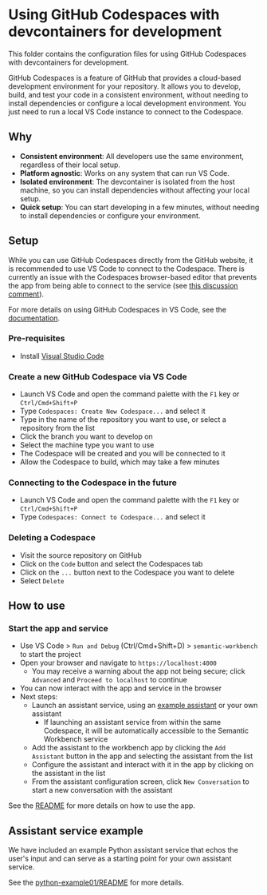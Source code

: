 # Using GitHub Codespaces with devcontainers for development

This folder contains the configuration files for using GitHub Codespaces with devcontainers for development.

GitHub Codespaces is a feature of GitHub that provides a cloud-based development environment for your repository. It allows you to develop, build, and test your code in a consistent environment, without needing to install dependencies or configure a local development environment. You just need to run a local VS Code instance to connect to the Codespace.

## Why

- **Consistent environment**: All developers use the same environment, regardless of their local setup.
- **Platform agnostic**: Works on any system that can run VS Code.
- **Isolated environment**: The devcontainer is isolated from the host machine, so you can install dependencies without affecting your local setup.
- **Quick setup**: You can start developing in a few minutes, without needing to install dependencies or configure your environment.

## Setup

While you can use GitHub Codespaces directly from the GitHub website, it is recommended to use VS Code to connect to the Codespace. There is currently an issue with the Codespaces browser-based editor that prevents the app from being able to connect to the service (see [this discussion comment](https://github.com/orgs/community/discussions/15351#discussioncomment-4112535)).

For more details on using GitHub Codespaces in VS Code, see the [documentation](https://docs.github.com/en/codespaces/developing-in-a-codespace/using-github-codespaces-in-visual-studio-code).

### Pre-requisites

- Install [Visual Studio Code](https://code.visualstudio.com/)

### Create a new GitHub Codespace via VS Code

- Launch VS Code and open the command palette with the `F1` key or `Ctrl/Cmd+Shift+P`
- Type `Codespaces: Create New Codespace...` and select it
- Type in the name of the repository you want to use, or select a repository from the list
- Click the branch you want to develop on
- Select the machine type you want to use
- The Codespace will be created and you will be connected to it
- Allow the Codespace to build, which may take a few minutes

### Connecting to the Codespace in the future

- Launch VS Code and open the command palette with the `F1` key or `Ctrl/Cmd+Shift+P`
- Type `Codespaces: Connect to Codespace...` and select it

### Deleting a Codespace

- Visit the source repository on GitHub
- Click on the `Code` button and select the Codespaces tab
- Click on the `...` button next to the Codespace you want to delete
- Select `Delete`

## How to use

### Start the app and service

- Use VS Code > `Run and Debug` (Ctrl/Cmd+Shift+D) > `semantic-workbench` to start the project
- Open your browser and navigate to `https://localhost:4000`
  - You may receive a warning about the app not being secure; click `Advanced` and `Proceed to localhost` to continue
- You can now interact with the app and service in the browser
- Next steps:
  - Launch an assistant service, using an [example assistant](../examples/) or your own assistant
    - If launching an assistant service from within the same Codespace, it will be automatically accessible to the Semantic Workbench service
  - Add the assistant to the workbench app by clicking the `Add Assistant` button in the app and selecting the assistant from the list
  - Configure the assistant and interact with it in the app by clicking on the assistant in the list
  - From the assistant configuration screen, click `New Conversation` to start a new conversation with the assistant

See the [README](../README.md) for more details on how to use the app.

## Assistant service example

We have included an example Python assistant service that echos the user's input and can serve as a starting point for your own assistant service.

See the [python-example01/README](../examples/python-example01/README.md) for more details.

